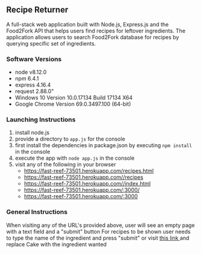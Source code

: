 ## Recipe Returner

A full-stack web application built with Node.js, Express.js and the Food2Fork API that helps users find recipes for leftover ingredients. The application allows users to search Food2Fork database for recipes by querying specific set of ingredients.

### Software Versions
* node v8.12.0
* npm 6.4.1
* express 4.16.4
* request 2.88.0"
* Windows 10 Version 10.0.17134 Build 17134 X64
* Google Chrome Version 69.0.3497.100 (64-bit)

### Launching Instructions 


1. install node.js
2. provide a directory to ```app.js``` for the console
4. first install the dependencies in package.json by executing ```npm install``` in the console
5. execute the app with ```node app.js``` in the console
6. visit any of the following in your browser
	- https://fast-reef-73501.herokuapp.com/recipes.html
	- https://fast-reef-73501.herokuapp.com//recipes
	- https://fast-reef-73501.herokuapp.com//index.html
	- https://fast-reef-73501.herokuapp.com/:3000/
	- https://fast-reef-73501.herokuapp.com/:3000

### General Instructions


 When visiting any of the URL's  provided above,
 user will see an empty page with a text field and a "submit" button
 For recipes to be shown user needs to type the name of the ingredient and press "submit"
 or visit [ this link ](https://fast-reef-73501.herokuapp.com/recipes?ingredients=Cake)
 and replace Cake with the ingredient wanted


